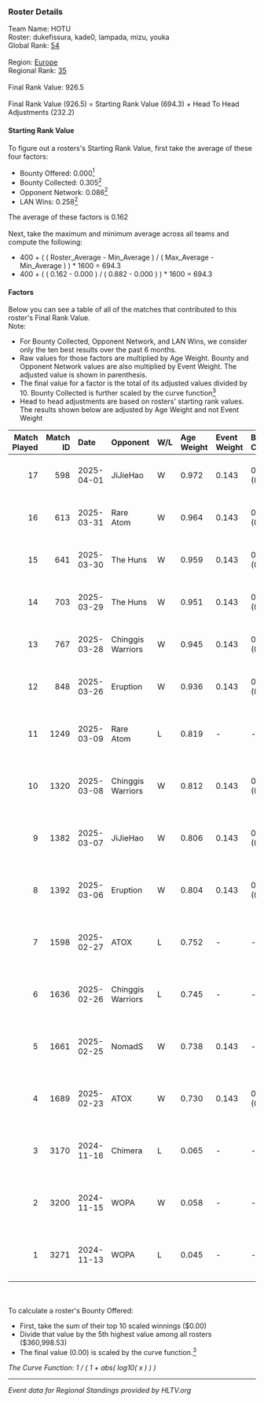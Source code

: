 ### Roster Details<br />
Team Name: HOTU<br />
Roster: dukefissura, kade0, lampada, mizu, youka<br />
Global Rank: [54](../../standings_global_2025_05_05.md)<br />
<br />
Region: [Europe]( ../../standings_europe_2025_05_05.md)<br />
Regional Rank: [35]( ../../standings_europe_2025_05_05.md)<br />
<br />
Final Rank Value:  926.5<br />
<br />
Final Rank Value (926.5) = Starting Rank Value (694.3) + Head To Head Adjustments (232.2)<br />

#### Starting Rank Value<br />
To figure out a rosters's Starting Rank Value, first take the average of these four factors:<br />
- Bounty Offered: 0.000[<sup>1</sup>](#table2)
- Bounty Collected: 0.305[<sup>2</sup>](#table1)
- Opponent Network: 0.086[<sup>2</sup>](#table1)
- LAN Wins: 0.258[<sup>2</sup>](#table1)

The average of these factors is 0.162<br />
<br />
Next, take the maximum and minimum average across all teams and compute the following:<br />
- 400 + ( ( Roster_Average - Min_Average ) / ( Max_Average - Min_Average ) ) * 1600 = 694.3
- 400 + ( ( 0.162 - 0.000 ) / ( 0.882 - 0.000 ) ) * 1600 = 694.3


#### Factors<br />
Below you can see a table of all of the matches that contributed to this roster's Final Rank Value.<br />
Note:<br />

- For Bounty Collected, Opponent Network, and LAN Wins, we consider only the ten best results over the past 6 months.
- Raw values for those factors are multiplied by Age Weight. Bounty and Opponent Network values are also multiplied by Event Weight. The adjusted value is shown in parenthesis.
- The final value for a factor is the total of its adjusted values divided by 10. Bounty Collected is further scaled by the curve function[<sup>3</sup>](#curveFunction)
- Head to head adjustments are based on rosters' starting rank values. The results shown below are adjusted by Age Weight and not Event Weight
<span id="table1"></span><br />


| Match Played | Match ID | Date       | Opponent          | W/L | Age Weight | Event Weight | Bounty Collected | Opponent Network | LAN Wins  | H2H Adj. | Roster                                   |
| -: | -: | :- | :- | :- | :- | :- | :- | :- | :- | -: | :- |
|           17 |      598 | 2025-04-01 | JiJieHao          | W   | 0.972      | 0.143        | 0.014 (0.002)    | 0.540 (0.075)    | 0 (0.000) |    18.53 | dukefissura, kade0, lampada, mizu, youka |
|           16 |      613 | 2025-03-31 | Rare Atom         | W   | 0.964      | 0.143        | 0.065 (0.009)    | 0.975 (0.134)    | 0 (0.000) |    26.72 | dukefissura, kade0, lampada, mizu, youka |
|           15 |      641 | 2025-03-30 | The Huns          | W   | 0.959      | 0.143        | 0.053 (0.007)    | 0.714 (0.098)    | 0 (0.000) |    23.48 | dukefissura, kade0, lampada, mizu, youka |
|           14 |      703 | 2025-03-29 | The Huns          | W   | 0.951      | 0.143        | 0.053 (0.007)    | 0.714 (0.097)    | 0 (0.000) |    24.32 | dukefissura, kade0, lampada, mizu, youka |
|           13 |      767 | 2025-03-28 | Chinggis Warriors | W   | 0.945      | 0.143        | 0.067 (0.009)    | 1.000 (0.135)    | 0 (0.000) |    26.42 | dukefissura, kade0, lampada, mizu, youka |
|           12 |      848 | 2025-03-26 | Eruption          | W   | 0.936      | 0.143        | 0.027 (0.004)    | 0.417 (0.056)    | 0 (0.000) |    22.04 | dukefissura, kade0, lampada, mizu, youka |
|           11 |     1249 | 2025-03-09 | Rare Atom         | L   | 0.819      | -            | -                | -                | -         |    -1.95 | kade0, lampada, mizu, Re1GN, youka       |
|           10 |     1320 | 2025-03-08 | Chinggis Warriors | W   | 0.812      | 0.143        | 0.067 (0.008)    | 1.000 (0.116)    | 1 (0.812) |    23.72 | kade0, lampada, mizu, Re1GN, youka       |
|            9 |     1382 | 2025-03-07 | JiJieHao          | W   | 0.806      | 0.143        | 0.014 (0.002)    | 0.540 (0.062)    | 1 (0.806) |    20.18 | kade0, lampada, mizu, Re1GN, youka       |
|            8 |     1392 | 2025-03-06 | Eruption          | W   | 0.804      | 0.143        | 0.027 (0.003)    | 0.417 (0.048)    | 1 (0.804) |    20.88 | kade0, lampada, mizu, Re1GN, youka       |
|            7 |     1598 | 2025-02-27 | ATOX              | L   | 0.752      | -            | -                | -                | -         |    -5.17 | kade0, lampada, mizu, Re1GN, youka       |
|            6 |     1636 | 2025-02-26 | Chinggis Warriors | L   | 0.745      | -            | -                | -                | -         |    -1.39 | kade0, lampada, mizu, Re1GN, youka       |
|            5 |     1661 | 2025-02-25 | NomadS            | W   | 0.738      | 0.143        | -                | 0.385 (0.041)    | 0 (0.000) |    17.42 | kade0, lampada, mizu, Re1GN, youka       |
|            4 |     1689 | 2025-02-23 | ATOX              | W   | 0.730      | 0.143        | 0.019 (0.002)    | -                | -         |    17.89 | kade0, lampada, mizu, Re1GN, youka       |
|            3 |     3170 | 2024-11-16 | Chimera           | L   | 0.065      | -            | -                | -                | -         |    -1.02 | fineshine52, kade0, lampada, mizu, Re1GN |
|            2 |     3200 | 2024-11-15 | WOPA              | W   | 0.058      | -            | -                | -                | -         |     0.85 | fineshine52, kade0, lampada, mizu, Re1GN |
|            1 |     3271 | 2024-11-13 | WOPA              | L   | 0.045      | -            | -                | -                | -         |    -0.77 | fineshine52, kade0, lampada, mizu, Re1GN |

<br />
<span id="table2"></span><br />
To calculate a roster's Bounty Offered:<br />

- First, take the sum of their top 10 scaled winnings ($0.00)
- Divide that value by the 5th highest value among all rosters ($360,998.53)
- The final value (0.00) is scaled by the curve function.[<sup>3</sup>](#curveFunction)

<span id="curveFunction"></span>_The Curve Function: 1 / ( 1 + abs( log10( x ) ) )_<br />

---
_Event data for Regional Standings provided by HLTV.org_<br />
